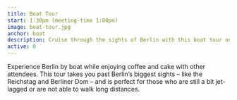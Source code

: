 ```yaml
---
title: Boat Tour
start: 1:30pm (meeting-time 1:00pm)
image: boat-tour.jpg
anchor: boat
description: Cruise through the sights of Berlin with this boat tour on the Spree
active: 0
---
```


Experience Berlin by boat while enjoying coffee and cake with other attendees. This tour takes you past Berlin’s biggest sights – like the Reichstag and Berliner Dom – and is perfect for those who are still a bit jet-lagged or are not able to walk long distances. 


